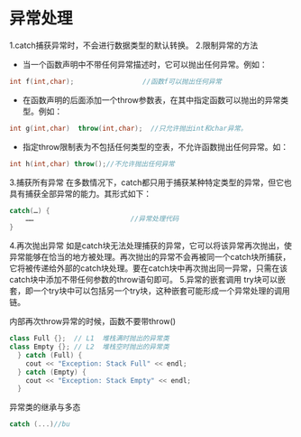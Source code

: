 # 异常处理

1.catch捕获异常时，不会进行数据类型的默认转换。
2.限制异常的方法

- 当一个函数声明中不带任何异常描述时，它可以抛出任何异常。例如：

```c++
int f(int,char);                 //函数f可以抛出任何异常
```

- 在函数声明的后面添加一个throw参数表，在其中指定函数可以抛出的异常类型。例如：

```c++
int g(int,char)  throw(int,char);  //只允许抛出int和char异常。
```

- 指定throw限制表为不包括任何类型的空表，不允许函数抛出任何异常。如：

```c++
int h(int,char) throw();//不允许抛出任何异常
```

3.捕获所有异常
在多数情况下，catch都只用于捕获某种特定类型的异常，但它也具有捕获全部异常的能力。其形式如下：

```c++
catch(…) {
    ……                        //异常处理代码
}
```

4.再次抛出异常
如是catch块无法处理捕获的异常，它可以将该异常再次抛出，使异常能够在恰当的地方被处理。再次抛出的异常不会再被同一个catch块所捕获，它将被传递给外部的catch块处理。要在catch块中再次抛出同一异常，只需在该catch块中添加不带任何参数的throw语句即可。
5.异常的嵌套调用
try块可以嵌套，即一个try块中可以包括另一个try块，这种嵌套可能形成一个异常处理的调用链。



内部再次throw异常的时候，函数不要带throw()

```cpp
class Full {};  // L1  堆栈满时抛出的异常类
class Empty {}; // L2  堆栈空时抛出的异常类
  } catch (Full) {
    cout << "Exception: Stack Full" << endl;
  } catch (Empty) {
    cout << "Exception: Stack Empty" << endl;
  }
```



异常类的继承与多态



```cpp
catch (...)//bu
```

